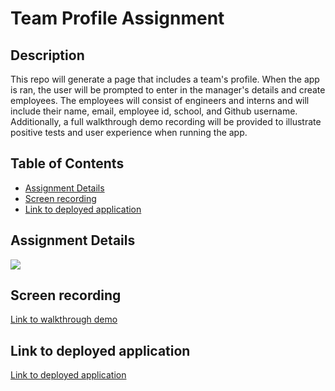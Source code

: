 # Team Profile Assignment

## Description

This repo will generate a page that includes a team's profile. When the app is ran, the user will be prompted to enter in the manager's details and create employees. The employees will consist of engineers and interns and will include their name, email, employee id, school, and Github username. Additionally, a full walkthrough demo recording will be provided to illustrate positive tests and user experience when running the app.

## Table of Contents

* [Assignment Details](#assignment-details)<br />
* [Screen recording](#screen-recording)<br />
* [Link to deployed application](#link-to-deployed-application)<br />

## Assignment Details

![](https://user-images.githubusercontent.com/68674610/95021138-16709b80-0624-11eb-8c4c-1c9fc6e4b8ed.png)

## Screen recording

[Link to walkthrough demo](https://youtu.be/e3FxEmvDppI)

## Link to deployed application

[Link to deployed application](https://vutanguofa.github.io/team_profile-assignment/)
